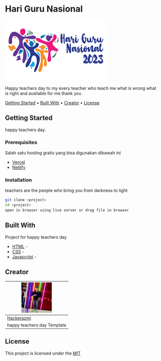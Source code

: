 # Hari Guru Nasional

<img src="img/hariguru.jpg" height="200"/>

Happy teachers day to my every teacher who teach me what is wrong what is right and  available for me thank you

<!-- Add Badge Here (https://shields.io/) -->

<a href="#getting-started">Getting Started</a> •
<a href="#built-with">Built With</a> •
<a href="#creator">Creator</a> •
<a href="#license">License</a>

<!-- -- -- -- -- -- -- -- -- -- -- -- -- -- -- -- -- -- -- -- -- -- -- -->

## Getting Started

happy teachers day.

### Prerequisites

Salah satu hosting gratis yang bisa digunakan dibawah ini

- [Vercel](https://vercel.com/)
- [Netlify](https://netlify.com/)

### Installation

teachers are the people who bring you from darkness to light
```sh
git clone <project>
cd <project>
open in browser using live server or drag file in browser
```


<!-- -- -- -- -- -- -- -- -- -- -- -- -- -- -- -- -- -- -- -- -- -- -- -->

## Built With

Project for happy teachers day

- [HTML]() - 
- [CSS]() - 
- [Javascript]() - 

<!-- -- -- -- -- -- -- -- -- -- -- -- -- -- -- -- -- -- -- -- -- -- -- -->

## Creator

| <a href="https://github.com/hackerazmi201"><img src="img/ayanabout.jpg" width="100" height="100"></a> |
|----|
| [Hackerazmi](https://github.com/hackerazmi201) |
| happy teachers day Template |

<!-- -- -- -- -- -- -- -- -- -- -- -- -- -- -- -- -- -- -- -- -- -- -- -->

## License

<!-- Can choose a license by creating a LICENSE file in GitHub -->

This project is licensed under the [MIT](./LICENSE)

<!-- -- -- -- -- -- -- -- -- -- -- -- -- -- -- -- -- -- -- -- -- -- -- -->